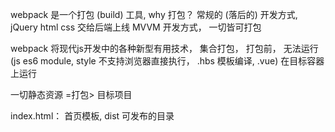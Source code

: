 webpack 是一个打包 (build) 工具,
why 打包？
    常规的 (落后的) 开发方式, jQuery html css 交给后端上线
    MVVM 开发方式， 一切皆可打包 

webpack 将现代js开发中的各种新型有用技术， 集合打包， 打包前， 无法运行 (js es6 module, style 不支持浏览器直接执行， .hbs 模板编译, .vue) 在目标容器上运行

一切静态资源 =打包> 目标项目

index.html： 首页模板, 
dist 可发布的目录

